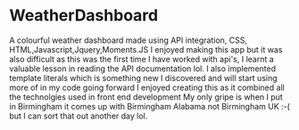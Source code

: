 # WeatherDashboard
A colourful weather dashboard made using API integration, CSS, HTML,Javascript,Jquery,Moments.JS
I enjoyed making this app but it was also difficult as this was the first time I have worked with api's, I learnt a valuable lesson in reading the API documentation lol.
I also implemented template literals which is something new I discovered and will start using more of in my code going forward 
I enjoyed creating this as it combined all the technolgies used in front end development
My only gripe is when I put in Birmingham it comes up with Birmingham Alabama not Birmingham UK :-( but I can sort that out another day lol.
